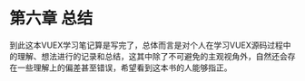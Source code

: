 # 第六章 总结

到此这本VUEX学习笔记算是写完了，总体而言是对个人在学习VUEX源码过程中的理解、想法进行的记录和总结，这其中除了不可避免的主观视角外，自然还会存在一些理解上的偏差甚至错误，希望看到这本书的人能够指正。

